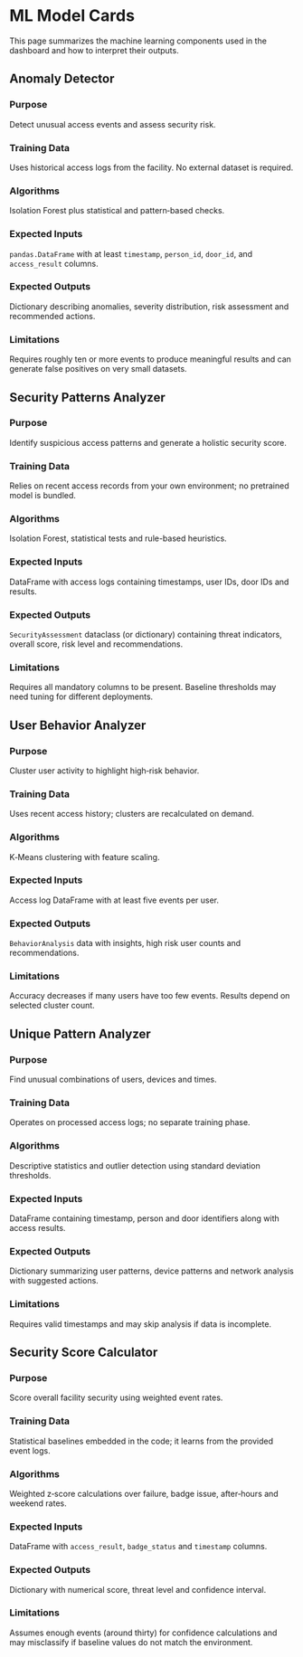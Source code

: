 # ML Model Cards

This page summarizes the machine learning components used in the dashboard and how to interpret their outputs.

## Anomaly Detector

### Purpose
Detect unusual access events and assess security risk.

### Training Data
Uses historical access logs from the facility. No external dataset is required.

### Algorithms
Isolation Forest plus statistical and pattern‑based checks.

### Expected Inputs
`pandas.DataFrame` with at least `timestamp`, `person_id`, `door_id`, and `access_result` columns.

### Expected Outputs
Dictionary describing anomalies, severity distribution, risk assessment and recommended actions.

### Limitations
Requires roughly ten or more events to produce meaningful results and can generate false positives on very small datasets.

## Security Patterns Analyzer

### Purpose
Identify suspicious access patterns and generate a holistic security score.

### Training Data
Relies on recent access records from your own environment; no pretrained model is bundled.

### Algorithms
Isolation Forest, statistical tests and rule-based heuristics.

### Expected Inputs
DataFrame with access logs containing timestamps, user IDs, door IDs and results.

### Expected Outputs
`SecurityAssessment` dataclass (or dictionary) containing threat indicators, overall score, risk level and recommendations.

### Limitations
Requires all mandatory columns to be present. Baseline thresholds may need tuning for different deployments.

## User Behavior Analyzer

### Purpose
Cluster user activity to highlight high‑risk behavior.

### Training Data
Uses recent access history; clusters are recalculated on demand.

### Algorithms
K‑Means clustering with feature scaling.

### Expected Inputs
Access log DataFrame with at least five events per user.

### Expected Outputs
`BehaviorAnalysis` data with insights, high risk user counts and recommendations.

### Limitations
Accuracy decreases if many users have too few events. Results depend on selected cluster count.

## Unique Pattern Analyzer

### Purpose
Find unusual combinations of users, devices and times.

### Training Data
Operates on processed access logs; no separate training phase.

### Algorithms
Descriptive statistics and outlier detection using standard deviation thresholds.

### Expected Inputs
DataFrame containing timestamp, person and door identifiers along with access results.

### Expected Outputs
Dictionary summarizing user patterns, device patterns and network analysis with suggested actions.

### Limitations
Requires valid timestamps and may skip analysis if data is incomplete.

## Security Score Calculator

### Purpose
Score overall facility security using weighted event rates.

### Training Data
Statistical baselines embedded in the code; it learns from the provided event logs.

### Algorithms
Weighted z‑score calculations over failure, badge issue, after‑hours and weekend rates.

### Expected Inputs
DataFrame with `access_result`, `badge_status` and `timestamp` columns.

### Expected Outputs
Dictionary with numerical score, threat level and confidence interval.

### Limitations
Assumes enough events (around thirty) for confidence calculations and may misclassify if baseline values do not match the environment.

